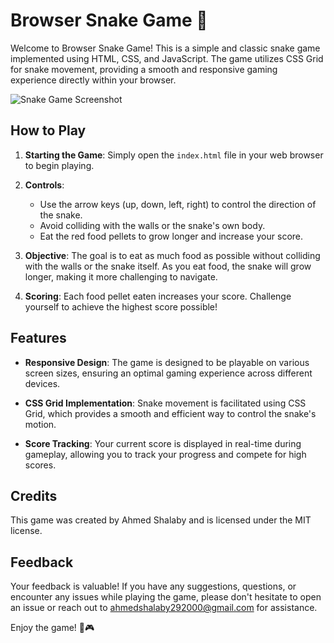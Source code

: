 # Browser Snake Game 🐍

Welcome to Browser Snake Game! This is a simple and classic snake game implemented using HTML, CSS, and JavaScript. The game utilizes CSS Grid for snake movement, providing a smooth and responsive gaming experience directly within your browser.

![Snake Game Screenshot](https://i.ibb.co/HY032Fh/screencapture-snake-game-iota-jet-vercel-app-2024-03-14-14-37-58.png)

## How to Play

1. **Starting the Game**: Simply open the `index.html` file in your web browser to begin playing.

2. **Controls**:
   - Use the arrow keys (up, down, left, right) to control the direction of the snake.
   - Avoid colliding with the walls or the snake's own body.
   - Eat the red food pellets to grow longer and increase your score.

3. **Objective**: The goal is to eat as much food as possible without colliding with the walls or the snake itself. As you eat food, the snake will grow longer, making it more challenging to navigate.

4. **Scoring**: Each food pellet eaten increases your score. Challenge yourself to achieve the highest score possible!

## Features

- **Responsive Design**: The game is designed to be playable on various screen sizes, ensuring an optimal gaming experience across different devices.
  
- **CSS Grid Implementation**: Snake movement is facilitated using CSS Grid, which provides a smooth and efficient way to control the snake's motion.

- **Score Tracking**: Your current score is displayed in real-time during gameplay, allowing you to track your progress and compete for high scores.

## Credits

This game was created by Ahmed Shalaby and is licensed under the MIT license.

## Feedback

Your feedback is valuable! If you have any suggestions, questions, or encounter any issues while playing the game, please don't hesitate to open an issue or reach out to ahmedshalaby292000@gmail.com for assistance.

Enjoy the game! 🐍🎮
